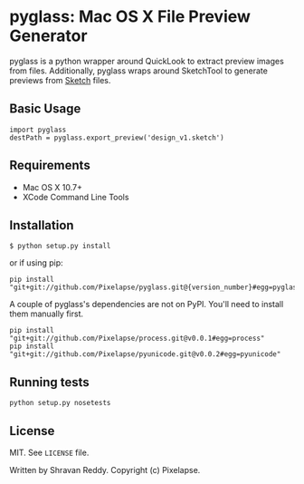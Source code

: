 # pyglass: Mac OS X File Preview Generator

pyglass is a python wrapper around QuickLook to extract preview images
from files. Additionally, pyglass wraps around SketchTool to generate previews
from [Sketch](bohemiancoding.com/sketch/) files.

## Basic Usage

    import pyglass
    destPath = pyglass.export_preview('design_v1.sketch')

## Requirements
  * Mac OS X 10.7+
  * XCode Command Line Tools

## Installation

    $ python setup.py install

or if using pip:

    pip install "git+git://github.com/Pixelapse/pyglass.git@{version_number}#egg=pyglass"

A couple of pyglass's dependencies are not on PyPI. You'll need to install them manually first.

    pip install "git+git://github.com/Pixelapse/process.git@v0.0.1#egg=process"
    pip install "git+git://github.com/Pixelapse/pyunicode.git@v0.0.2#egg=pyunicode"

## Running tests

    python setup.py nosetests

## License
  MIT. See `LICENSE` file.

  Written by Shravan Reddy. Copyright (c) Pixelapse.

